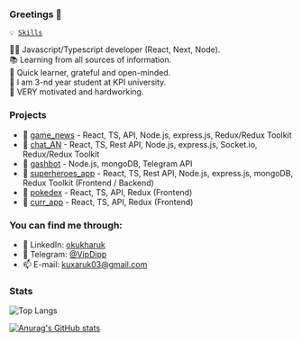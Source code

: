 ### Greetings 👋

<code>💡 [Skills](SKILLS.md)</code>

👨‍💻 Javascript/Typescript developer (React, Next, Node).  
📚 Learning from all sources of information.  
🧐 Quick learner, grateful and open-minded.  
🧠 I am 3-nd year student at KPI university.  
🔨 VERY motivated and hardworking.



### Projects
 - 📰 [game_news](https://github.com/okukharuk/game_news) - React, TS, API, Node.js, express.js, Redux/Redux Toolkit
 - 💬 [chat_AN](https://github.com/okukharuk/chat_AN) - React, TS, Rest API, Node.js, express.js, Socket.io, Redux/Redux Toolkit
 - 🤖 [gashbot](https://github.com/okukharuk/gashbot) - Node.js, mongoDB, Telegram API
 - 📝 [superheroes_app](https://github.com/okukharuk/superheroes_app) - React, TS, Rest API, Node.js, express.js, mongoDB, Redux Toolkit (Frontend / Backend)
 - 🐾 [pokedex](https://okukharuk.github.io/pokedex) - React, TS, API, Redux (Frontend)
 - 💸 [curr_app](https://okukharuk.github.io/curr_app) - React, TS, API, Redux (Frontend)
 
 
 
### You can find me through:

- 🔗 LinkedIn: [okukharuk](https://www.linkedin.com/in/okukharuk)
- 💬 Telegram: [@VipDipp](https://telegram.me/VipDipp)
- 📫 E-mail: kuxaruk03@gmail.com  
  
  
  
### Stats

![Top Langs](https://github-readme-stats.vercel.app/api/top-langs/?username=okukharuk&theme=chartreuse-dark&layout=compact)

[![Anurag's GitHub stats](https://github-readme-stats.vercel.app/api?username=okukharuk&count_private=true&hide=stars,issues&theme=tokyonight)](https://github.com/anuraghazra/github-readme-stats)
